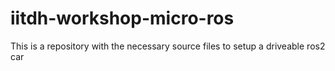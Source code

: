 # iitdh-workshop-micro-ros
This is a repository with the necessary source files to setup a driveable ros2 car
